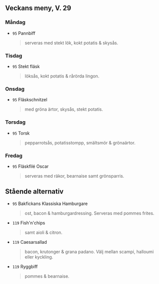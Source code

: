 ## Veckans meny, V. 29

### Måndag

* `95` Pannbiff
  >  serveras med stekt lök, kokt potatis & skysås.


### Tisdag

* `95` Stekt fläsk
  > löksås, kokt potatis & rårörda lingon.
  

### Onsdag

* `95` Fläskschnitzel 
  >  med gröna ärtor, skysås, stekt potatis.

### Torsdag

* `95` Torsk
  >  pepparrotsås, potatisstompp, smältsmör & grönaärtor.

### Fredag

* `95` Fläskfilé Oscar
  >  serveras med räkor, bearnaise samt grönsparris.
  > 


## Stående alternativ

* `95` Bakfickans Klassiska Hamburgare
  > ost, bacon & hamburgardressing. Serveras med pommes frites.

* `119` Fish'n'chips  
  >  samt aioli & citron.

* `119` Caesarsallad
  > bacon, krutonger & grana padano. Välj mellan scampi, halloumi eller kyckling.
  
* `119` Ryggbiff
  > pommes & bearnaise.

